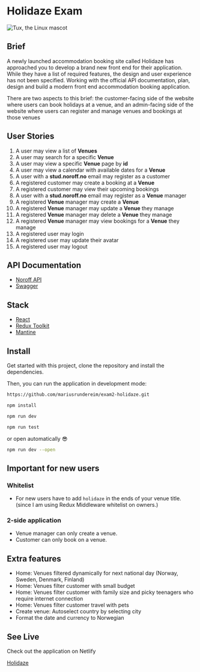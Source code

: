 # Holidaze Exam

![Tux, the Linux mascot](/assets/images/tux.png)

## Brief

A newly launched accommodation booking site called Holidaze has approached you to develop a brand new front end for their application. While they have a list of required features, the design and user experience has not been specified. Working with the official API documentation, plan, design and build a modern front end accommodation booking application.

There are two aspects to this brief: the customer-facing side of the website where users can book holidays at a venue, and an admin-facing side of the website where users can register and manage venues and bookings at those venues

## User Stories

1. A user may view a list of **Venues**
2. A user may search for a specific **Venue**
3. A user may view a specific **Venue** page by **id**
4. A user may view a calendar with available dates for a **Venue**
5. A user with a **stud.noroff.no** email may register as a customer
6. A registered customer may create a booking at a **Venue**
7. A registered customer may view their upcoming bookings
8. A user with a **stud.noroff.no** email may register as a **Venue** manager
9. A registered **Venue** manager may create a **Venue**
10. A registered **Venue** manager may update a **Venue** they manage
11. A registered **Venue** manager may delete a **Venue** they manage
12. A registered **Venue** manager may view bookings for a **Venue** they manage
13. A registered user may login
14. A registered user may update their avatar
15. A registered user may logout

## API Documentation

- [Noroff API](https://docs.noroff.dev/docs/v2)
- [Swagger](https://v2.api.noroff.dev/docs/static/index.html)

## Stack

- [React](https://react.dev/)
- [Redux Toolkit](https://redux-toolkit.js.org/)
- [Mantine](https://mantine.dev/)

## Install

Get started with this project, clone the repository and install the dependencies.

Then, you can run the application in development mode:

```bash
https://github.com/mariusrundereim/exam2-holidaze.git
```

```bash
npm install
```

```bash
npm run dev
```

```bash
npm run test
```

or open automatically 😎

```bash
npm run dev --open
```

## Important for new users

### Whitelist

- For new users have to add `holidaze` in the ends of your venue title. (since I am using Redux Middleware whitelist on owners.)

### 2-side application

- Venue manager can only create a venue.
- Customer can only book on a venue.

## Extra features

- Home: Venues filtered dynamically for next national day (Norway, Sweden, Denmark, Finland)
- Home: Venues filter customer with small budget
- Home: Venues filter customer with family size and picky teenagers who require internet connection
- Home: Venues filter customer travel with pets
- Create venue: Autoselect country by selecting city
- Format the date and currency to Norwegian

## See Live

Check out the application on Netlify

[Holidaze](https://holidaze-exam2.netlify.app/)
